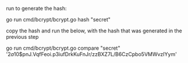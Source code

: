 run to generate the hash:

go run cmd/bcrypt/bcrypt.go hash "secret" 

copy the hash and run the below, with the hash that was generated in the previous step

go run cmd/bcrypt/bcrypt.go compare "secret" '$2a$10$pnJ.VqfFeoi.p3iufDrkKuFnJr/zzBXZ7L/B6CzCpbo5VMWvzIYym'